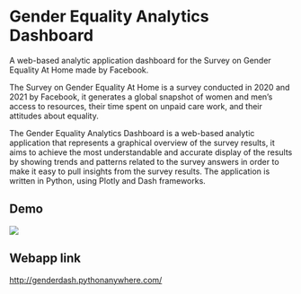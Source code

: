 # Gender Equality Analytics Dashboard
A web-based analytic application dashboard for the Survey on Gender Equality At Home made by Facebook.

The Survey on Gender Equality At Home is a survey conducted in 2020 and 2021 by Facebook, it generates a global snapshot of women and men’s access to resources, their time spent on unpaid care work, and their attitudes about equality.

The Gender Equality Analytics Dashboard is a web-based analytic application that represents a graphical overview of the survey results, it aims to achieve the most understandable and accurate display of the results by showing trends and patterns related to the survey answers in order to make it easy to pull insights from the survey results. The application is written in Python, using Plotly and Dash frameworks.

## Demo
![](https://github.com/ychafiqui/genderdash/blob/main/output.gif)

## Webapp link
http://genderdash.pythonanywhere.com/
